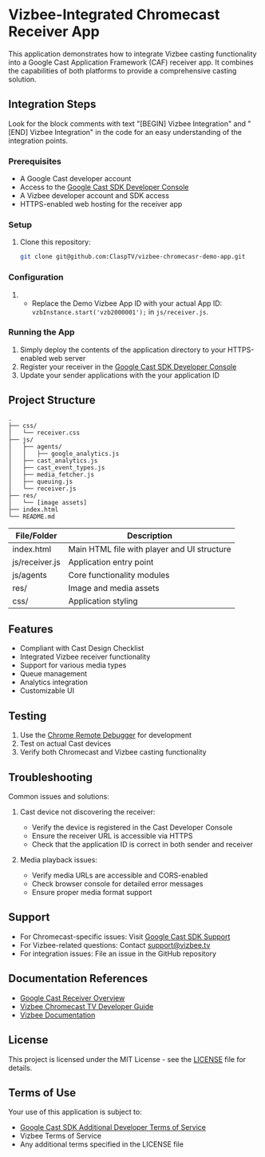 # Vizbee-Integrated Chromecast Receiver App

This application demonstrates how to integrate Vizbee casting functionality into a Google Cast Application Framework (CAF) receiver app. It combines the capabilities of both platforms to provide a comprehensive casting solution.

## Integration Steps

Look for the block comments with text "[BEGIN] Vizbee Integration" and "[END] Vizbee Integration" in the code for an easy understanding of the integration points.

### Prerequisites

- A Google Cast developer account
- Access to the [Google Cast SDK Developer Console](https://cast.google.com/publish)
- A Vizbee developer account and SDK access
- HTTPS-enabled web hosting for the receiver app

### Setup

1. Clone this repository:
   ```bash
   git clone git@github.com:ClaspTV/vizbee-chromecasr-demo-app.git
   ```

### Configuration

1. - Replace the Demo Vizbee App ID with your actual App ID: `vzbInstance.start('vzb2000001');` in `js/receiver.js`.

### Running the App

1. Simply deploy the contents of the application directory to your HTTPS-enabled web server
3. Register your receiver in the [Google Cast SDK Developer Console](https://cast.google.com/publish)
4. Update your sender applications with the your application ID

## Project Structure

```
.
├── css/
│   └── receiver.css
├── js/
│   ├── agents/
│   │   ├── google_analytics.js
│   ├── cast_analytics.js
│   ├── cast_event_types.js
│   ├── media_fetcher.js
│   ├── queuing.js
│   └── receiver.js
├── res/
│   └── [image assets]
├── index.html
└── README.md
```

| File/Folder | Description |
|------------|-------------|
| index.html | Main HTML file with player and UI structure |
| js/receiver.js | Application entry point |
| js/agents | Core functionality modules |
| res/ | Image and media assets |
| css/ | Application styling |

## Features

- Compliant with Cast Design Checklist
- Integrated Vizbee receiver functionality
- Support for various media types
- Queue management
- Analytics integration
- Customizable UI

## Testing

1. Use the [Chrome Remote Debugger](https://developers.google.com/cast/docs/debugging#chrome) for development
2. Test on actual Cast devices
3. Verify both Chromecast and Vizbee casting functionality

## Troubleshooting

Common issues and solutions:

1. Cast device not discovering the receiver:
   - Verify the device is registered in the Cast Developer Console
   - Ensure the receiver URL is accessible via HTTPS
   - Check that the application ID is correct in both sender and receiver

2. Media playback issues:
   - Verify media URLs are accessible and CORS-enabled
   - Check browser console for detailed error messages
   - Ensure proper media format support

## Support

- For Chromecast-specific issues: Visit [Google Cast SDK Support](https://developers.google.com/cast/support)
- For Vizbee-related questions: Contact support@vizbee.tv
- For integration issues: File an issue in the GitHub repository


## Documentation References

- [Google Cast Receiver Overview](https://developers.google.com/cast/docs/caf_receiver/)
- [Vizbee Chromecast TV Developer Guide](https://developer.vizbee.tv/continuity/chromecast/integration-guide/initialization)
- [Vizbee Documentation](https://developer.vizbee.tv)

## License

This project is licensed under the MIT License - see the [LICENSE](LICENSE) file for details.

## Terms of Use

Your use of this application is subject to:
- [Google Cast SDK Additional Developer Terms of Service](https://developers.google.com/cast/docs/terms/)
- Vizbee Terms of Service
- Any additional terms specified in the LICENSE file
